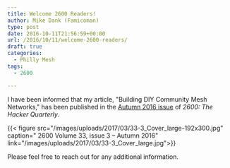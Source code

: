 ```yaml
---
title: Welcome 2600 Readers!
author: Mike Dank (Famicoman)
type: post
date: 2016-10-11T21:56:59+00:00
url: /2016/10/11/welcome-2600-readers/
draft: true
categories:
  - Philly Mesh
tags:
  - 2600

---
```

I have been informed that my article, "Building DIY Community Mesh Networks," has been published in the [Autumn 2016 issue](https://store.2600.com/collections/2010-2015/products/autumn-2016) of *2600: The Hacker Quarterly*.
   
{{< figure src="/images/uploads/2017/03/33-3_Cover_large-192x300.jpg" caption=" 2600 Volume 33, issue 3 – Autumn 2016" link="/images/uploads/2017/03/33-3_Cover_large.jpg">}}

Please feel free to reach out for any additional information.